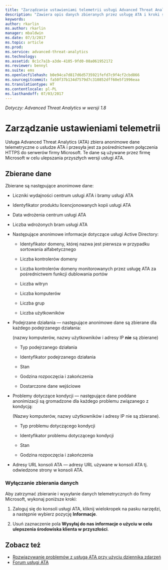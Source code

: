 ```yaml
---
title: "Zarządzanie ustawieniami telemetrii usługi Advanced Threat Analytics | Dokumentacja firmy Microsoft"
description: "Zawiera opis danych zbieranych przez usługę ATA i kroki służące do wyłączania zbierania danych."
keywords: 
author: rkarlin
ms.author: rkarlin
manager: mbaldwin
ms.date: 07/3/2017
ms.topic: article
ms.prod: 
ms.service: advanced-threat-analytics
ms.technology: 
ms.assetid: 8c1c7a1b-a3de-4105-9fd0-08a061952172
ms.reviewer: bennyl
ms.suite: ems
ms.openlocfilehash: b0e94ca7d817d6d5735921fefd7c9f4cf2cbd866
ms.sourcegitcommit: fa50f37b134d7579d7c310852dff60e5f1996eaa
ms.translationtype: HT
ms.contentlocale: pl-PL
ms.lasthandoff: 07/03/2017
---
```

*Dotyczy: Advanced Threat Analytics w wersji 1.8*



# Zarządzanie ustawieniami telemetrii
<a id="manage-telemetry-settings" class="xliff"></a>
Usługa Advanced Threat Analytics (ATA) zbiera anonimowe dane telemetryczne o usłudze ATA i przesyła jest za pośrednictwem połączenia HTTPS do serwerów firmy Microsoft.  Te dane są używane przez firmę Microsoft w celu ulepszania przyszłych wersji usługi ATA.

## Zbierane dane
<a id="data-collected" class="xliff"></a>
Zbierane są następujące anonimowe dane:

-   Liczniki wydajności centrum usługi ATA i bramy usługi ATA

-   Identyfikator produktu licencjonowanych kopii usługi ATA

-   Data wdrożenia centrum usługi ATA

-   Liczba wdrożonych bram usługi ATA

-   Następujące anonimowe informacje dotyczące usługi Active Directory:

    -   Identyfikator domeny, której nazwa jest pierwsza w przypadku sortowania alfabetycznego

    -   Liczba kontrolerów domeny

    -   Liczba kontrolerów domeny monitorowanych przez usługę ATA za pośrednictwem funkcji dublowania portów

    -   Liczba witryn

    -   Liczba komputerów

    -   Liczba grup

    -   Liczba użytkowników

-   Podejrzane działania — następujące anonimowe dane są zbierane dla każdego podejrzanego działania:

    (nazwy komputerów, nazwy użytkowników i adresy IP **nie** są zbierane)

    -   Typ podejrzanego działania

    -   Identyfikator podejrzanego działania

    -   Stan

    -   Godzina rozpoczęcia i zakończenia

    -   Dostarczone dane wejściowe

- Problemy dotyczące kondycji — następujące dane poddane anonimizacji są gromadzone dla każdego problemu związanego z kondycją:

    (Nazwy komputerów, nazwy użytkowników i adresy IP nie są zbierane).

    -   Typ problemu dotyczącego kondycji

    -   Identyfikator problemu dotyczącego kondycji

    -   Stan

    -   Godzina rozpoczęcia i zakończenia

- Adresy URL konsoli ATA — adresy URL używane w konsoli ATA tj. odwiedzone strony w konsoli ATA.


### Wyłączanie zbierania danych
<a id="disable-data-collection" class="xliff"></a>
Aby zatrzymać zbieranie i wysyłanie danych telemetrycznych do firmy Microsoft, wykonaj poniższe kroki:

1.  Zaloguj się do konsoli usługi ATA, kliknij wielokropek na pasku narzędzi, a następnie wybierz pozycję **Informacje**.

2.  Usuń zaznaczenie pola **Wysyłaj do nas informacje o użyciu w celu ulepszenia środowiska klienta w przyszłości**.

## Zobacz też
<a id="see-also" class="xliff"></a>
- [Rozwiązywanie problemów z usługą ATA przy użyciu dziennika zdarzeń](troubleshooting-ata-using-logs.md)
- [Forum usługi ATA](https://social.technet.microsoft.com/Forums/security/home?forum=mata)
